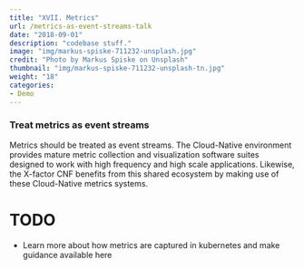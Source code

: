 ```yaml
---
title: "XVII. Metrics"
url: /metrics-as-event-streams-talk
date: "2018-09-01"
description: "codebase stuff."
image: "img/markus-spiske-711232-unsplash.jpg"
credit: "Photo by Markus Spiske on Unsplash"
thumbnail: "img/markus-spiske-711232-unsplash-tn.jpg"
weight: "18"
categories:
- Demo
---
```

### Treat metrics as event streams

Metrics should be treated as event streams. The Cloud-Native environment provides mature metric collection and visualization software suites designed to work with high frequency and high scale applications. Likewise, the X-factor CNF benefits from this shared ecosystem by making use of these Cloud-Native metrics systems.


# TODO
* Learn more about how metrics are captured in kubernetes and make guidance available here
